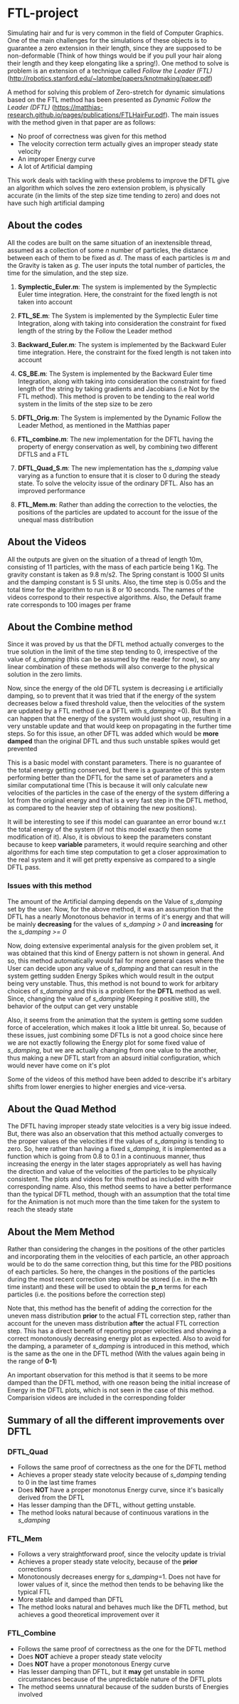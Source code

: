 # FTL-project

Simulating hair and fur is very common in the field of Computer Graphics. One of the main challenges for the simulations of these objects is to guarantee a zero extension in their length, since they are supposed to be non-deformable (Think of how things would be if you pull your hair along their length and they keep elongating like a spring!). One method to solve is problem is an extension of a technique called *Follow the Leader (FTL)* (http://robotics.stanford.edu/~latombe/papers/knotmaking/paper.pdf)

A method for solving this problem of Zero-stretch for dynamic simulations based on the FTL method has been presented as *Dynamic Follow the Leader (DFTL)* (https://matthias-research.github.io/pages/publications/FTLHairFur.pdf). The main issues with the method given in that paper are as follows:

  - No proof of correctness was given for this method
  - The velocity correction term actually gives an improper steady state velocity
  - An improper Energy curve
  - A lot of Artificial damping
  
This work deals with tackling with these problems to improve the DFTL give an algorithm which solves the zero extension problem, is physically accurate (in the limits of the step size time tending to zero) and does not have such high artificial damping

## About the codes

All the codes are built on the same situation of an inextensible thread, assumed as a collection of some *n* number of particles, the distance between each of them to be fixed as *d*. The mass of each particles is *m* and the Gravity is taken as *g*. The user inputs the total number of particles, the time for the simulation, and the step size.

1. **Symplectic_Euler.m**: The system is implemented by the Symplectic Euler time integration. Here, the constraint for the fixed length is not taken into account

2. **FTL_SE.m**: The System is implemented by the Symplectic Euler time Integration, along with taking into consideration the constraint for fixed length of the string by the Follow the Leader method

3. **Backward_Euler.m**: The system is implemented by the Backward Euler time integration. Here, the constraint for the fixed length is not taken into account

4. **CS_BE.m**: The System is implemented by the Backward Euler time Integration, along with taking into consideration the constraint for fixed length of the string by taking gradients and Jacobians (i.e Not by the FTL method). This method is proven to be tending to the real world system in the limits of the step size to be zero

5. **DFTL_Orig.m**: The System is implemented by the Dynamic Follow the Leader Method, as mentioned in the Matthias paper

6. **FTL_combine.m**: The new implementation for the DFTL having the property of energy conservation as well, by combining two different DFTLS and a FTL

7. **DFTL_Quad_S.m**: The new implementation has the *s_damping* value varying as a function to ensure that it is closer to 0 during the steady state. To solve the velocity issue of the ordinary DFTL. Also has an improved performance

8. **FTL_Mem.m**: Rather than adding the correction to the velocties, the positions of the particles are updated to account for the issue of the unequal mass distribution

## About the Videos

All the outputs are given on the situation of a thread of length 10m, consisting of 11 particles, with the mass of each particle being 1 Kg. The gravity constant is taken as 9.8 m/s2. The Spring constant is 1000 SI units and the damping constant is 5 SI units. Also, the time step is 0.05s and the total time for the algorithm to run is 8 or 10 seconds. The names of the videos correspond to their respective algorithms. Also, the Default frame rate corresponds to 100 images per frame

## About the Combine method 

Since it was proved by us that the DFTL method actually converges to the true solution in the limit of the time step tending to 0, irrespective of the value of *s_damping* (this can be assumed by the reader for now), so any linear combination of these methods will also converge to the physical solution in the zero limits.

Now, since the energy of the old DFTL system is decreasing i.e artificially damping, so to prevent that it was tried that if the energy of the system decreases below a fixed threshold value, then the velocities of the system are updated by a FTL method (i.e a DFTL with *s_damping* =0). But then it can happen that the energy of the system would just shoot up, resulting in a very unstable update and that would keep on propagating in the further time steps. So for this issue, an other DFTL was added which would be **more damped** than the original DFTL and thus such unstable spikes would get prevented

This is a basic model with constant parameters. There is no guarantee of the total energy getting conserved, but there is a guarantee of this system performing better than the DFTL for the same set of parameters and a similar computational time (This is because it will only calculate new velocities of the particles in the case of the energy of the system differing a lot from the original energy and that is a very fast step in the DFTL method, as compared to the heavier step of obtaining the new positions). 

It will be interesting to see if this model can guarantee an error bound w.r.t the total energy of the system (if not this model exactly then some modification of it). Also, it is obvious to keep the parameters constant because to keep **variable** parameters, it would require searching and other algorithms for each time step computation to get a closer approximation to the real system and it will get pretty expensive as compared to a single DFTL pass. 

### Issues with this method
  
The amount of the Artificial damping depends on the Value of *s_damping* set by the user. Now, for the above method, it was an assumption that the DFTL has a nearly Monotonous behavior in terms of it's energy and that will be mainly **decreasing** for the values of *s_damping > 0* and **increasing** for the *s_damping >= 0*

Now, doing extensive experimental analysis for the given problem set, it was obtained that this kind of Energy pattern is not shown in general. And so, this method automatically would fail for more general cases where the User can decide upon any value of *s_damping* and that can result in the system getting sudden Energy Spikes which would result in the output being very unstable. Thus, this method is not bound to work for arbitary choices of *s_damping* and this is a problem for the **DFTL** method as well. Since, changing the value of *s_damping* (Keeping it positive still), the behavior of the output can get very unstable

Also, it seems from the animation that the system is getting some sudden force of acceleration, which makes it look a little bit unreal. So, because of these issues, just combining some DFTLs is not a good choice since here we are not exactly following the Energy plot for some fixed value of *s_damping*, but we are actually changing from one value to the another, thus making a new DFTL start from an absurd initial configuration, which would never have come on it's plot

Some of the videos of this method have been added to describe it's arbitary shifts from lower energies to higher energies and vice-versa. 

<!---
## Some issues with DFTL
--->

<!---
An important issue with the method of DFTL is that that it saturates to the veloities of all of it's particles to be in the Vertically Downward direction and that makes the Particles move downwards and get corrected by the DFTL method subsequently. And so there is no overall movements of the particles, but their velocities are not correctly updated by the DFTL and so the system will be saturated to a state of the Horizontal velocities to be in the range of **e-14**, whlie the Verticle velocities will be in the order of **10 - 100**. So, the correct update for the DFTL velocities requires a correct selection for the value of *s_damping*
--->

<!---
The MATLAB plots for the Energies of the FTL methods and the comparision plot for the DFTL energies are attached in this folder (Inaccurate to some extent due to the velocity error in the DFTL method but still can give a general overview of the change of the Energies). Also a sample excel file for the velocities of the particles during the course of the simulation has also been included in the folder. You can have a look at it's final values to see how the Y-component of the velocities of the particles never attains a 0 value. The corresponding energy plot is also included. But also, it we keep the value of *s_damping* to be very small, then during convergence, this vertical component of velocities of the particles tends to zero during the steady state
--->

<!---
Thus, there is a tradeoff for the DFTL now. Either take the value of **s_damping -> 1** and get a stable behavior (But with large damping and an inaccurate calculation of velocity) OR take the value of **s_damping -> 0** and get a nearly unstable behavior (But with an accurate calculation of the velocities i.e. all the components of the particle velocities will tend to 0 during the steady-state as expected)
--->

## About the Quad Method

The DFTL having improper steady state velocities is a very big issue indeed. But, there was also an observation that this method actually converges to the proper values of the velocities if the values of *s_damping* is tending to zero. So, here rather than having a fixed *s_damping*, it is implemented as a function which is going from 0.8 to 0.1 in a continuous manner, thus increasing the energy in the later stages appropriately as well has having the direction and value of the velocities of the particles to be physically consistent. The plots and videos for this method as included with their corresponding name. Also, this method seems to have a better performance than the typical DFTL method, though with an assumption that the total time for the Animation is not much more than the time taken for the system to reach the steady state

## About the Mem Method

Rather than considering the changes in the positions of the other particles and incorporating them in the velocities of each particle, an other approach would be to do the same correction thing, but this time for the PBD positions of each particles. So here, the changes in the positions of the particles during the most recent correction step would be stored (i.e. in the **n-1**th time instant) and these will be used to obtain the **p_n** terms for each particles (i.e. the positions before the correction step)

Note that, this method has the benefit of adding the correction for the uneven mass distribution **prior** to the actual FTL correction step, rather than account for the uneven mass distribution **after** the actual FTL correction step. This has a direct benefit of reporting proper velocities and showing a correct monotonously decreasing energy plot as expected. Also to avoid for the damping, a parameter of *s_damping* is introduced in this method, which is the same as the one in the DFTL method (With the values again being in the range of **0-1**)

An important observation for this method is that it seems to be more damped than the DFTL method, with one reason being the initial increase of Energy in the DFTL plots, which is not seen in the case of this method. Comparision videos are included in the corresponding folder

## Summary of all the different improvements over DFTL

### DFTL_Quad

  - Follows the same proof of correctness as the one for the DFTL method
  - Achieves a proper steady state velocity because of *s_damping* tending to 0 in the last time frames
  - Does **NOT** have a proper monotonus Energy curve, since it's basically derived from the DFTL
  - Has lesser damping than the DFTL, without getting unstable. 
  - The method looks natural because of continuous varations in the *s_damping*
  
### FTL_Mem

  - Follows a very straightforward proof, since the velocity update is trivial
  - Achieves a proper steady state velocity, because of the **prior** corrections 
  - Monotonously decreases energy for *s_damping*=1. Does not have for lower values of it, since the method then tends to be behaving like the typical FTL
  - More stable and damped than DFTL
  - The method looks natural and behaves much like the DFTL method, but achieves a good theoretical improvement over it
  
### FTL_Combine

  - Follows the same proof of correctness as the one for the DFTL method
  - Does **NOT** achieve a proper steady state velocity
  - Does **NOT** have a proper monotonous Energy curve
  - Has lesser damping than DFTL, but it **may** get unstable in some circumstances because of the unpredictable nature of the DFTL plots
  - The method seems unnatural because of the sudden bursts of Energies involved
